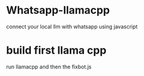 # Whatsapp-llamacpp
connect your local llm with whatsapp using javascript

# build first llama cpp
run llamacpp and then the fixbot.js
